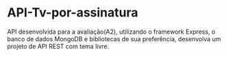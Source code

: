 # API-Tv-por-assinatura
API desenvolvida para a avaliação(A2), utilizando o framework Express, o banco de dados MongoDB e bibliotecas de sua preferência, desenvolva um projeto de API REST com tema livre.
